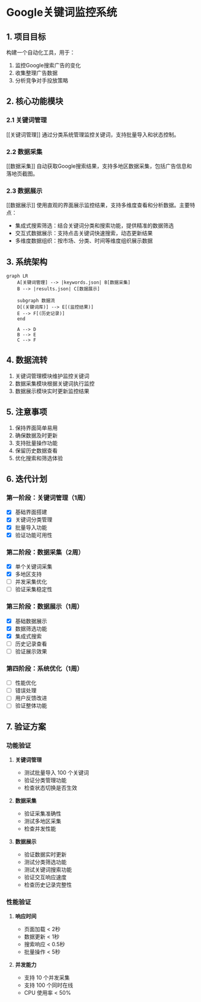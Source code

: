 # Google关键词监控系统

## 1. 项目目标
构建一个自动化工具，用于：
1. 监控Google搜索广告的变化
2. 收集整理广告数据
3. 分析竞争对手投放策略

## 2. 核心功能模块

### 2.1 关键词管理
[[关键词管理]] 通过分类系统管理监控关键词，支持批量导入和状态控制。

### 2.2 数据采集
[[数据采集]] 自动获取Google搜索结果，支持多地区数据采集，包括广告信息和落地页截图。

### 2.3 数据展示
[[数据展示]] 使用直观的界面展示监控结果，支持多维度查看和分析数据。主要特点：
- 集成式搜索筛选：结合关键词分类和搜索功能，提供精准的数据筛选
- 交互式数据展示：支持点击关键词快速搜索，动态更新结果
- 多维度数据组织：按市场、分类、时间等维度组织展示数据

## 3. 系统架构

```mermaid
graph LR
    A[关键词管理] --> |keywords.json| B[数据采集]
    B --> |results.json| C[数据展示]
    
    subgraph 数据流
    D[(关键词库)] --> E[(监控结果)]
    E --> F[(历史记录)]
    end
    
    A --> D
    B --> E
    C --> F
```

## 4. 数据流转
1. 关键词管理模块维护监控关键词
2. 数据采集模块根据关键词执行监控
3. 数据展示模块实时更新监控结果

## 5. 注意事项
1. 保持界面简单易用
2. 确保数据及时更新
3. 支持批量操作功能
4. 保留历史数据查看
5. 优化搜索和筛选体验

## 6. 迭代计划

### 第一阶段：关键词管理（1周）
- [x] 基础界面搭建
- [x] 关键词分类管理
- [x] 批量导入功能
- [x] 验证功能可用性

### 第二阶段：数据采集（2周）
- [x] 单个关键词采集
- [x] 多地区支持
- [ ] 并发采集优化
- [ ] 验证采集稳定性

### 第三阶段：数据展示（1周）
- [x] 基础数据展示
- [x] 数据筛选功能
- [x] 集成式搜索
- [ ] 历史记录查看
- [ ] 验证展示效果

### 第四阶段：系统优化（1周）
- [ ] 性能优化
- [ ] 错误处理
- [ ] 用户反馈改进
- [ ] 验证整体功能

## 7. 验证方案

### 功能验证
1. **关键词管理**
   - 测试批量导入 100 个关键词
   - 验证分类管理功能
   - 检查状态切换是否生效

2. **数据采集**
   - 验证采集准确性
   - 测试多地区采集
   - 检查并发性能

3. **数据展示**
   - 验证数据实时更新
   - 测试分类筛选功能
   - 测试关键词搜索功能
   - 验证交互响应速度
   - 检查历史记录完整性

### 性能验证
1. **响应时间**
   - 页面加载 < 2秒
   - 数据更新 < 1秒
   - 搜索响应 < 0.5秒
   - 批量操作 < 5秒

2. **并发能力**
   - 支持 10 个并发采集
   - 支持 100 个同时在线
   - CPU 使用率 < 50%
